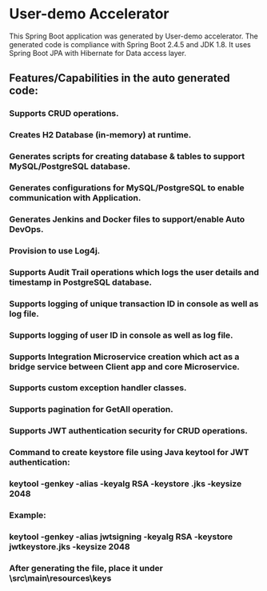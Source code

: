 # User-demo Accelerator

This Spring Boot application was generated by User-demo accelerator. The generated code is compliance with Spring Boot 2.4.5
and JDK 1.8. It uses Spring Boot JPA with Hibernate for Data access layer.

## Features/Capabilities in the auto generated code:

### Supports CRUD operations.
### Creates H2 Database (in-memory) at runtime.
### Generates scripts for creating database & tables to support MySQL/PostgreSQL database.
### Generates configurations for MySQL/PostgreSQL to enable communication with Application.
### Generates Jenkins and Docker files to support/enable Auto DevOps.  
### Provision to use Log4j.
###	Supports Audit Trail operations which logs the user details and timestamp in PostgreSQL database.
###	Supports logging of unique transaction ID in console as well as log file.
###	Supports logging of user ID in console as well as log file.
###	Supports Integration Microservice creation which act as a bridge service between Client app and core Microservice.
###	Supports custom exception handler classes.
###	Supports pagination for GetAll operation.
###	Supports JWT authentication security for CRUD operations.
### Command to create keystore file using Java keytool for JWT authentication: 

### keytool -genkey -alias <aliasname> -keyalg RSA -keystore <keystorefilename>.jks -keysize 2048
### Example:
### keytool -genkey -alias jwtsigning -keyalg RSA -keystore jwtkeystore.jks -keysize 2048
### After generating the file, place it under \src\main\resources\keys 

